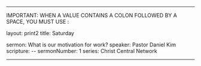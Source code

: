 ---

IMPORTANT: WHEN A VALUE CONTAINS A COLON FOLLOWED BY A SPACE, YOU MUST USE &#58;

layout: print2
title: Saturday

sermon: What is our motivation for work?
speaker: Pastor Daniel Kim
scripture: --
sermonNumber: 1
series: Christ Central Network

---